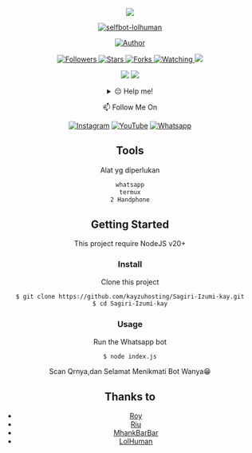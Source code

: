 <p align="center">
<img src="https://files.catbox.moe/j2wwtl.jpeg"/>
</p>
<p align="center">
<a href="#"><img title="selfbot-lolhuman" src="https://img.shields.io/badge/Whatsapp Bot-green?colorA=%23ff0000&colorB=%23017e40&style=for-the-badge"></a>
</p>
<p align="center">
<a href="https://github.com/AkiRaID"><img title="Author" src="https://img.shields.io/badge/AUTHOR-KAY RAMADHAN-orange.svg?style=for-the-badge&logo=github"></a>
</p>
<p align="center">
  <a href="https://github.com/kayzuhosting?tab=followers">
    <img title="Followers" src="https://img.shields.io/github/followers/kayzuhosting?color=blue&style=flat-square">
  </a>
  <a href="https://github.com/kayzuhosting/quantum-bot/stargazers">
    <img title="Stars" src="https://img.shields.io/github/stars/kayzuhosting/quantum-bot?color=red&style=flat-square">
  </a>
  <a href="https://github.com/kayzuhosting/quantum-bot/network/members">
    <img title="Forks" src="https://img.shields.io/github/forks/kayzuhosting/quantum-bot?color=red&style=flat-square">
  </a>
  <a href="https://github.com/kayzuhosting/quantum-bot/watchers">
    <img title="Watching" src="https://img.shields.io/github/watchers/kayzuhosting/quantum-bot?label=Watchers&color=blue&style=flat-square">
  </a>
  <a href="https://hits.seeyoufarm.com">
    <img src="https://hits.seeyoufarm.com/api/count/incr/badge.svg?url=https%3A%2F%2Fgithub.com%2Fkayzuhosting%2Fquantum-bot&count_bg=%2379C83D&title_bg=%23555555&icon=probot.svg&icon_color=%2300FF6D&title=hits&edge_flat=false"/>
  </a>
</p>


<p align="center">
    <img
        src="https://img.shields.io/badge/node.js%20-%2343853D.svg?&style=for-the-badge&logo=node.js&logoColor=white" />
    <img
        src="https://img.shields.io/badge/javascript%20-%23323330.svg?&style=for-the-badge&logo=javascript&logoColor=%23F7DF1E" />
</p>
<div align="center">
<details>
 <summary>😔 Help me!</summary>
 
 [QRIS](https://f.uguu.se/cAupgKUa)
 
</details>

<p align="center">
📫 Follow Me On
</p>

<p align="center">
<a href="https://www.instagram.com/kayy_xydl" target="_blank"><img src="https://img.shields.io/badge/Instagram-%23E4405F.svg?&style=flat-square&logo=instagram&logoColor=white" alt="Instagram"></a>
<a href="https://youtube.com/@kayzuhosting?si=sZqFX7Jk7IpV96uo" target="_blank"><img src="https://img.shields.io/badge/YouTube-%231877F2.svg?&style=flat-square&logo=YouTube&logoColor=white" alt="YouTube"></a>
<a href="https://wa.me/6289673462138" target="_blank"><img src="https://img.shields.io/badge/Whatsapp-%808080.svg?&style=flat-square&logo=Whatsapp&logoColor=white" alt="Whatsapp"></a>
</p>


## Tools
Alat yg diperlukan

```bash
whatsapp
termux
2 Handphone
```


## Getting Started

This project require NodeJS v20+

### Install
Clone this project

```bash
$ git clone https://github.com/kayzuhosting/Sagiri-Izumi-kay.git
$ cd Sagiri-Izumi-kay
```

### Usage
Run the Whatsapp bot

```bash
$ node index.js
```

Scan Qrnya,dan Selamat Menikmati Bot Wanya😁


## Thanks to
* [Roy](https://github.com/Pxc7b)
* [Riu](https://github.com/Pxc7)
* [MhankBarBar](https://github.com/MhankBarBar)
* [LolHuman](https://github.com/LoL-Human)
